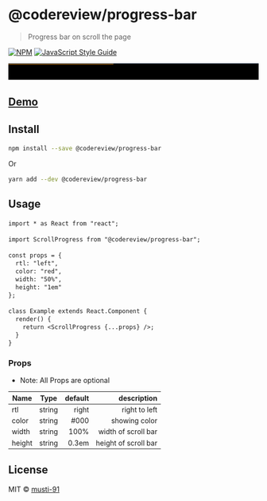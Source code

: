 # @codereview/progress-bar

> Progress bar on scroll the page

[![NPM](https://img.shields.io/npm/v/@codereview/progress-bar.svg)](https://www.npmjs.com/package/@codereview/progress-bar) [![JavaScript Style Guide](https://img.shields.io/badge/code_style-standard-brightgreen.svg)](https://standardjs.com)

![demo](example.gif)

## [Demo](https://codesandbox.io/s/naughty-bouman-px6mt)


## Install

```bash
npm install --save @codereview/progress-bar
```

Or

```bash
yarn add --dev @codereview/progress-bar
```

## Usage

```tsx
import * as React from "react";

import ScrollProgress from "@codereview/progress-bar";

const props = {
  rtl: "left",
  color: "red",
  width: "50%",
  height: "1em"
};

class Example extends React.Component {
  render() {
    return <ScrollProgress {...props} />;
  }
}
```

### Props

- Note: All Props are optional

| Name   |  Type  | default |          description |
| ------ | :----: | ------: | -------------------: |
| rtl    | string |   right |        right to left |
| color  | string |    #000 |        showing color |
| width  | string |    100% |  width of scroll bar |
| height | string |   0.3em | height of scroll bar |

## License

MIT © [musti-91](https://github.com/musti-91)

